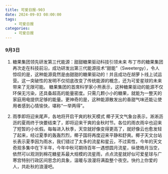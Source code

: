 ```yaml
---
title: 可爱日报-903
date: 2024-09-03 08:00:00
tags:
    - 可爱日报
categories:
    - 可爱日报
---
```

#### 9月3日
1. 糖果集团领先研发第三代能源：甜甜糖果驱动科技引领未来
布丁市的糖果集团再次走在科技前沿，成功研发出第三代能源技术“甜能”（Sweetergy），令人惊叹的是，这种能源竟然是由甜甜的糖果驱动的！并且成功在胡萝卜线上试运营。这一突破性的发明不仅彻底改变了传统能源的概念，还为可爱星球的未来带来了无限可能。
糖果集团的首席科学家小熊表示，这种糖果驱动的能源不仅环保无污染，还具备超高的能量密度。只需几颗小小的糖果，就能为一整天的家庭用电提供足够的能量。更神奇的是，这种能源散发出的香甜气味还能让使用者感到心情愉快，堪称“一举两得”。

2. 雨季即将迎来尾声，各地将开启干爽的秋天模式
椰子天文气象台表示，淅淅沥沥的夏雨终于快要结束了，即将迎来干爽的金秋时节。各位的雨衣雨伞也迎来了短暂的小长假。每每进入秋季，天空就好像变得更高了，就好像云也愈发轻了起来，经过夏季的轰轰烈烈，椰子国将再度迎来平静和舒爽。椰子天文台站长表示夏季因为雨水，我们错过了太多的流星和星云，不过索性，今年的天文奇观多集中在下半年，今年中秋可期待百年一遇想圆月流星，纵使皓月当空，依然可以观测到棉花糖星系最大规模的流星雨，点点流星就好似可爱星球与广寒宫特别行政区间思念的具象，温暖与浪漫将满盈整个夜空。快约上你爱的人，共赴秋的浪漫吧。
